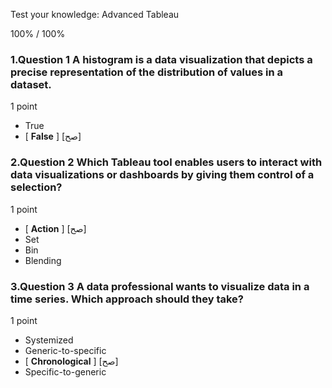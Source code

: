 Test your knowledge: Advanced Tableau



100% / 100%




### 1.Question 1 A histogram is a data visualization that depicts a precise representation of the distribution of values in a dataset. 

1 point

* True
* [ **False** ] [صح]



### 2.Question 2 Which Tableau tool enables users to interact with data visualizations or dashboards by giving them control of a selection?

1 point

* [ **Action** ] [صح]
* Set
* Bin
* Blending



### 3.Question 3 A data professional wants to visualize data in a time series. Which approach should they take?

1 point

* Systemized
* Generic-to-specific
* [ **Chronological** ] [صح]
* Specific-to-generic












